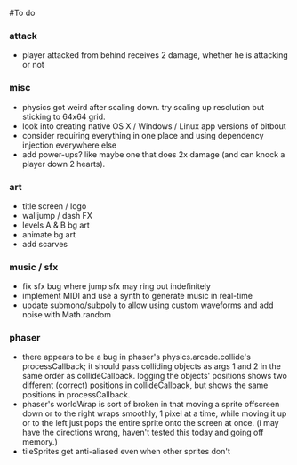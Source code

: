 #To do

### attack
* player attacked from behind receives 2 damage, whether he is attacking or not

### misc
* physics got weird after scaling down. try scaling up resolution but sticking to 64x64 grid.
* look into creating native OS X / Windows / Linux app versions of bitbout
* consider requiring everything in one place and using dependency injection everywhere else
* add power-ups? like maybe one that does 2x damage (and can knock a player down 2 hearts).

### art
* title screen / logo
* walljump / dash FX
* levels A & B bg art
* animate bg art
* add scarves

### music / sfx
* fix sfx bug where jump sfx may ring out indefinitely
* implement MIDI and use a synth to generate music in real-time
* update submono/subpoly to allow using custom waveforms and add noise with Math.random

### phaser
* there appears to be a bug in phaser's physics.arcade.collide's processCallback; it should pass colliding objects as args 1 and 2 in the same order as collideCallback. logging the objects' positions shows two different (correct) positions in collideCallback, but shows the same positions in processCallback.
* phaser's worldWrap is sort of broken in that moving a sprite offscreen down or to the right wraps smoothly, 1 pixel at a time, while moving it up or to the left just pops the entire sprite onto the screen at once. (i may have the directions wrong, haven't tested this today and going off memory.)
* tileSprites get anti-aliased even when other sprites don't
